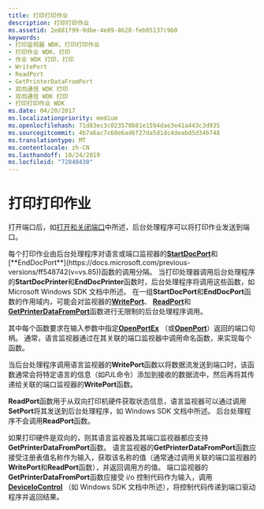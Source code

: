 ```yaml
---
title: 打印打印作业
description: 打印打印作业
ms.assetid: 2e881f99-9dbe-4e89-8628-feb05137c9b0
keywords:
- 打印监视器 WDK，打印打印作业
- 打印作业 WDK，打印
- 作业 WDK 打印，打印
- WritePort
- ReadPort
- GetPrinterDataFromPort
- 双向通信 WDK 打印
- 双向通信 WDK 打印
- 打印打印作业 WDK
ms.date: 04/20/2017
ms.localizationpriority: medium
ms.openlocfilehash: 71d83ec3c023570b81e1594dae3e41a443c3d935
ms.sourcegitcommit: 4b7a6ac7c68e6ad6f27da5d1dc4deabd5d34b748
ms.translationtype: MT
ms.contentlocale: zh-CN
ms.lasthandoff: 10/24/2019
ms.locfileid: "72840430"
---
```

# <a name="printing-a-print-job"></a>打印打印作业





打开端口后，如[打开和关闭端口](opening-and-closing-a-port.md)中所述，后台处理程序可以将打印作业发送到端口。

每个打印作业由后台处理程序对语言或端口监视器的[**StartDocPort**](https://docs.microsoft.com/previous-versions/ff562710(v=vs.85))和[**EndDocPort**](https://docs.microsoft.com/previous-versions/ff548742(v=vs.85))函数的调用分隔。 当打印处理器调用后台处理程序的**StartDocPrinter**和**EndDocPrinter**函数时，后台处理程序将调用这些函数，如 Microsoft Windows SDK 文档中所述。 在一组**StartDocPort**和**EndDocPort**函数的作用域内，可能会对监视器的[**WritePort**](https://docs.microsoft.com/windows-hardware/drivers/ddi/winsplp/nf-winsplp-writeport)、 [**ReadPort**](https://docs.microsoft.com/windows-hardware/drivers/ddi/winsplp/nf-winsplp-readport)和[**GetPrinterDataFromPort**](https://docs.microsoft.com/previous-versions/ff550506(v=vs.85))函数进行无限制的后台处理程序调用。

其中每个函数要求在输入参数中指定[**OpenPortEx**](https://docs.microsoft.com/previous-versions/ff559596(v=vs.85)) （或[**OpenPort**](https://docs.microsoft.com/windows-hardware/drivers/ddi/winsplp/nf-winsplp-openport)）返回的端口句柄。 通常，语言监视器通过在其关联的端口监视器中调用命名函数，来实现每个函数。

当后台处理程序调用语言监视器的**WritePort**函数以将数据流发送到端口时，该函数通常会将特定语言的信息（如*PJL*命令）添加到接收的数据流中，然后再将其传递给关联的端口监视器的**WritePort**函数。

**ReadPort**函数用于从双向打印机硬件获取状态信息，语言监视器可以通过调用**SetPort**将其发送到后台处理程序，如 Windows SDK 文档中所述。 后台处理程序不会调用**ReadPort**函数。

如果打印硬件是双向的，则其语言监视器及其端口监视器都应支持**GetPrinterDataFromPort**函数。 语言监视器的**GetPrinterDataFromPort**函数应接受注册表值名称作为输入，获取该名称的值（通常通过调用关联的端口监视器的**WritePort**和**ReadPort**函数），并返回调用方的值。 端口监视器的**GetPrinterDataFromPort**函数应接受 i/o 控制代码作为输入，调用[**DeviceIoControl**](https://docs.microsoft.com/windows/desktop/api/ioapiset/nf-ioapiset-deviceiocontrol) （如 Windows SDK 文档中所述），将控制代码传递到端口驱动程序并返回结果。

 

 





